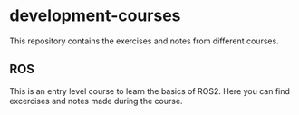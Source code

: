 # development-courses
This repository contains the exercises and notes from different courses.

## ROS
This is an entry level course to learn the basics of ROS2. Here you can find excercises and notes
made during the course.
